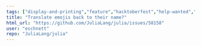 ```yaml
---
tags: ["display-and-printing","feature","hacktoberfest","help-wanted","hpc","julia","julia-language","julialang","machine-learning","numerical","programming-language","science","scientific","😃🍕-and-other-emoji"]
title: "Translate emojis back to their name?"
html_url: "https://github.com/JuliaLang/julia/issues/58158"
user: "eschnett"
repo: "JuliaLang/julia"
---
```


